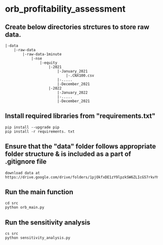 
# orb_profitability_assessment

## Create below directories strctures to store raw data.

```
|-data
    |-raw-data
        |-raw-data-1minute
            |-nse
                |-equity
                    |-2021
                        |-January_2021
                            |-.CNX100.csv
                        |-.....
                        |-December_2021
                    |-2022
                        |-January_2022
                        |-.....
                        |-December_2021

```

## Install required libraries from "requirements.txt"
    pip install --upgrade pip
    pip install -r requirements. txt    

## Ensure that the "data" folder follows appropriate folder structure & is included as a part of .gitignore file
    download data at https://drive.google.com/drive/folders/1pjOkfxDE1zY9lpzkSW6ZLIcG57rkvYml`
    
## Run the main function 
    cd src
    python orb_main.py

## Run the sensitivity analysis
    cs src
    python sensitivity_analysis.py

